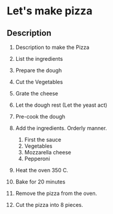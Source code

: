 # Let's make pizza

## Description

1. Description to make the Pizza

2. List the ingredients

3. Prepare the dough

4. Cut the Vegetables

5. Grate the cheese

6. Let the dough rest (Let the yeast act)

7. Pre-cook the dough

8. Add the ingredients. Orderly manner.

   1. First the sauce
   2. Vegetables
   3. Mozzarella cheese
   4. Pepperoni

9. Heat the oven 350 C.

10. Bake for 20 minutes

11. Remove the pizza from the oven.

12. Cut the pizza into 8 pieces.
